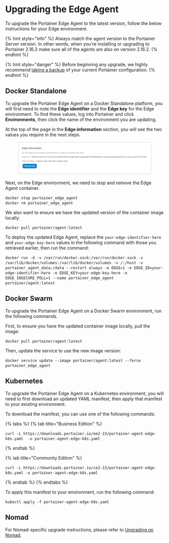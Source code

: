 # Upgrading the Edge Agent

To upgrade the Portainer Edge Agent to the latest version, follow the below instructions for your Edge environment.

{% hint style="info" %}
Always match the agent version to the Portainer Server version. In other words, when you're installing or upgrading to Portainer 2.16.2 make sure all of the agents are also on version 2.16.2.
{% endhint %}

{% hint style="danger" %}
Before beginning any upgrade, we highly recommend [taking a backup](../../admin/settings/#backup-portainer) of your current Portainer configuration.
{% endhint %}

## Docker Standalone

To upgrade the Portainer Edge Agent on a Docker Standalone platform, you will first need to note the **Edge identifier** and the **Edge key** for the Edge environment. To find these values, log into Portainer and click **Environments**, then click the name of the environment you are updating.

At the top of the page in the **Edge information** section, you will see the two values you require in the next steps.

<figure><img src="../../.gitbook/assets/2.15-upgrade-edge-edgeinfo.png" alt=""><figcaption></figcaption></figure>

Next, on the Edge environment, we need to stop and remove the Edge Agent container.

```
docker stop portainer_edge_agent
docker rm portainer_edge_agent
```

We also want to ensure we have the updated version of the container image locally:

```
docker pull portainer/agent:latest
```

To deploy the updated Edge Agent, replace the `your-edge-identifier-here` and `your-edge-key-here` values in the following command with those you retrieved earlier, then run the command:

```
docker run -d -v /var/run/docker.sock:/var/run/docker.sock -v /var/lib/docker/volumes:/var/lib/docker/volumes -v /:/host -v portainer_agent_data:/data --restart always -e EDGE=1 -e EDGE_ID=your-edge-identifier-here -e EDGE_KEY=your-edge-key-here -e EDGE_INSECURE_POLL=1 --name portainer_edge_agent portainer/agent:latest
```

## Docker Swarm

To upgrade the Portainer Edge Agent on a Docker Swarm environment, run the following commands.

First, to ensure you have the updated container image locally, pull the image:

```
docker pull portainer/agent:latest
```

Then, update the service to use the new image version:

```
docker service update --image portainer/agent:latest --force portainer_edge_agent 
```

## Kubernetes

To upgrade the Portainer Edge Agent on a Kubernetes environment, you will need to first download an updated YAML manifest, then apply that manifest to your existing environment.

To download the manifest, you can use one of the following commands:

{% tabs %}
{% tab title="Business Edition" %}
```
curl -L https://downloads.portainer.io/ee2-15/portainer-agent-edge-k8s.yaml  -o portainer-agent-edge-k8s.yaml
```
{% endtab %}

{% tab title="Community Edition" %}
```
curl -L https://downloads.portainer.io/ce2-15/portainer-agent-edge-k8s.yaml -o portainer-agent-edge-k8s.yaml  
```
{% endtab %}
{% endtabs %}

To apply this manifest to your environment, run the following command:

```
kubectl apply -f portainer-agent-edge-k8s.yaml
```

## Nomad

For Nomad-specific upgrade instructions, please refer to [Upgrading on Nomad](nomad.md).
